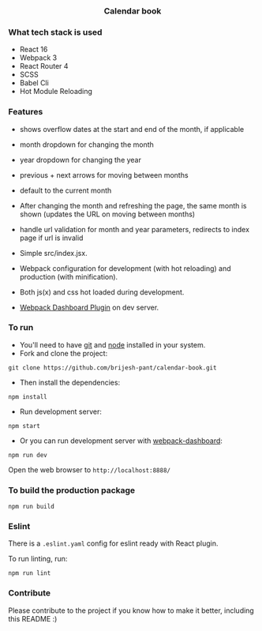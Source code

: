 <p align="center">
    <h3 align="center">Calendar book<br></h3>
</p>

### What tech stack is used

* React 16
* Webpack 3
* React Router 4
* SCSS
* Babel Cli
* Hot Module Reloading

### Features

* shows overflow dates at the start and end of the month, if applicable
* month dropdown for changing the month
* year dropdown for changing the year
* previous + next arrows for moving between months
* default to the current month
* After changing the month and refreshing the page, the same month is shown (updates the URL on moving between months)
* handle url validation for month and year parameters, redirects to index page if url is invalid

* Simple src/index.jsx.
* Webpack configuration for development (with hot reloading) and production (with minification).
* Both js(x) and css hot loaded during development.
* [Webpack Dashboard Plugin](https://github.com/FormidableLabs/webpack-dashboard) on dev server.

### To run

* You'll need to have [git](https://git-scm.com/) and [node](https://nodejs.org/en/) installed in your system.
* Fork and clone the project:

```
git clone https://github.com/brijesh-pant/calendar-book.git
```

* Then install the dependencies:

```
npm install
```

* Run development server:

```
npm start
```

* Or you can run development server with [webpack-dashboard](https://github.com/FormidableLabs/webpack-dashboard):

```
npm run dev
```

Open the web browser to `http://localhost:8888/`

### To build the production package

```
npm run build
```

### Eslint
There is a `.eslint.yaml` config for eslint ready with React plugin.

To run linting, run:

```
npm run lint
```

### Contribute
Please contribute to the project if you know how to make it better, including this README :)
